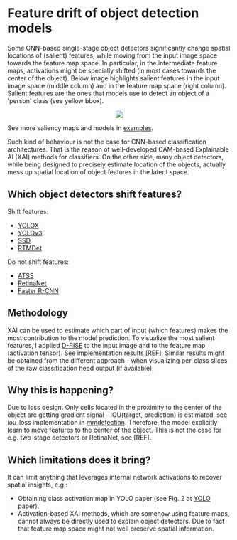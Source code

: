 # Feature drift of object detection models

Some CNN-based single-stage object detectors significantly change spatial locations of (salient) features, 
while moving from the input image space towards the feature map space. 
In particular, in the intermediate feature maps, activations might be specially shifted (in most cases towards the center of the object).
Below image highlights salient features in the input image space (middle column) and in the feature map space (right column).
Salient features are the ones that models use to detect an object of a 'person' class (see yellow bbox).

<div align="center">
    <img src="https://github.com/negvet/feature_drift/assets/17028475/a2bab030-e185-42ac-b25a-39d6e8f88703">
</div>

See more saliency maps and models in [examples](examples).

Such kind of behaviour is not the case for CNN-based classification architectures.
That is the reason of well-developed CAM-based Explainable AI (XAI) methods for classifiers.
On the other side, many object detectors, while being designed to precisely estimate location of the objects, 
actually mess up spatial location of object features in the latent space.

## Which object detectors shift features?
Shift features:
- [YOLOX](https://arxiv.org/pdf/2107.08430.pdf)
- [YOLOv3](https://arxiv.org/pdf/1804.02767.pdf)
- [SSD](https://arxiv.org/pdf/1512.02325.pdf)
- [RTMDet](https://arxiv.org/pdf/2212.07784.pdf)

Do not shift features:
- [ATSS](https://arxiv.org/pdf/1912.02424.pdf)
- [RetinaNet](https://arxiv.org/pdf/1708.02002v2.pdf)
- [Faster R-CNN](https://arxiv.org/pdf/1506.01497.pdf)

## Methodology
XAI can be used to estimate which part of input (which features) makes the most contribution to the model prediction.
To visualize the most salient features, 
I applied [D-RISE](https://arxiv.org/pdf/2006.03204.pdf) to the input image and to the feature map (activation tensor). 
See implementation results [REF].
Similar results might be obtained from the different approach - 
when visualizing per-class slices of the raw classification head output (if available).

## Why this is happening?
Due to loss design. 
Only cells located in the proximity to the center of the object are getting gradient signal - 
IOU(target, prediction) is estimated, see iou_loss implementation in [mmdetection](https://github.com/open-mmlab/mmdetection/blob/f78af7785ada87f1ced75a2313746e4ba3149760/mmdet/models/losses/iou_loss.py#L47).
Therefore, the model explicitly learn to move features to the center of the object.
This is not the case for e.g. two-stage detectors or RetinaNet, see [REF].

## Which limitations does it bring?
It can limit anything that leverages internal network activations to recover spatial insights, e.g.:
- Obtaining class activation map in YOLO paper (see Fig. 2 at [YOLO](https://arxiv.org/pdf/1506.02640.pdf) paper).
- Activation-based XAI methods, which are somehow using feature maps, cannot always be directly used to explain object detectors. 
Due to fact that feature map space might not well preserve spatial information.
